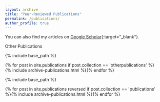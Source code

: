 ```yaml
---
layout: archive
title: "Peer-Reviewed Publications"
permalink: /publications/
author_profile: true
---
```


You can also find my articles on [Google Scholar](https://scholar.google.co.uk/citations?user=orC_dKIAAAAJ&hl=fr&oi=ao){:target="_blank"}.

Other Publications

{% include base_path %}

{% for post in site.publications if post.collection == 'otherpublications' %}{% include archive-publications.html %}{% endfor %}

{% include base_path %}

{% for post in site.publications reversed if post.collection == 'publications' %}{% include archive-publications.html %}{% endfor %}

